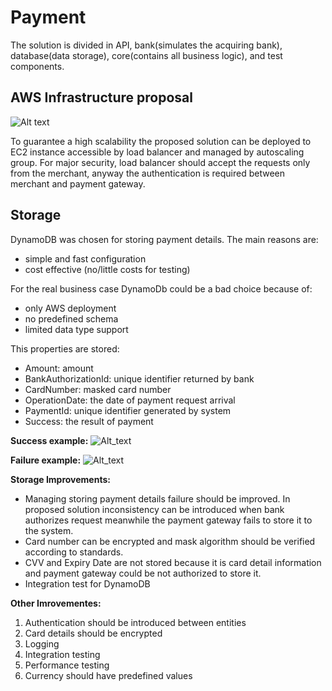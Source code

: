 # Payment

The solution is divided in API, bank(simulates the acquiring bank), 
database(data storage), core(contains all business logic), and test components.  

## AWS Infrastructure proposal 

![Alt text](https://user-images.githubusercontent.com/4716985/68808916-101fac80-066b-11ea-9695-7fef577ffed3.png)

To guarantee a high scalability the proposed solution can be deployed to EC2 instance accessible by load balancer 
and managed by autoscaling group.
For major security, load balancer should accept the requests only from the merchant, 
anyway the authentication is required between merchant and payment gateway.

## Storage

DynamoDB was chosen for storing payment details. 
The main reasons are:
- simple and fast configuration
- cost effective (no/little costs for testing)

For the real business case DynamoDb could be a bad choice because of:
- only AWS deployment
- no predefined schema
- limited data type support

This properties are stored: 
- Amount: amount
- BankAuthorizationId: unique identifier returned by bank
- CardNumber: masked card number 
- OperationDate: the date of payment request arrival
- PaymentId: unique identifier generated by system
- Success: the result of payment 

**Success example:**
![Alt_text](https://user-images.githubusercontent.com/4716985/68995147-97973680-088a-11ea-9171-ab60b2e1bf2e.png)


**Failure example:**
![Alt_text](https://user-images.githubusercontent.com/4716985/68995125-7afafe80-088a-11ea-928c-b3b5723f0c4a.png)

**Storage Improvements:** 
- Managing storing payment details failure should be improved. In proposed solution inconsistency can be introduced when bank authorizes request meanwhile the payment gateway fails to store it to the system.
- Card number can be encrypted and mask algorithm should be verified according to standards. 
- CVV and Expiry Date are not stored because it is card detail information and payment gateway could be not authorized to store it.
- Integration test for DynamoDB

**Other Imrovementes:**
1. Authentication should be introduced between entities
2. Card details should be encrypted
3. Logging
4. Integration testing
5. Performance testing
6. Currency should have predefined values

